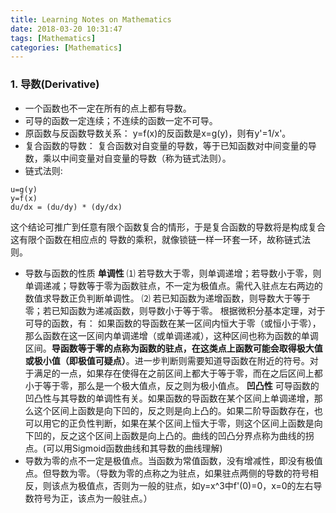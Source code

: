 ```yaml
---
title: Learning Notes on Mathematics
date: 2018-03-20 10:31:47
tags: [Mathematics]
categories: [Mathematics]
---
```


### 1. 导数(Derivative)
+ 一个函数也不一定在所有的点上都有导数。
+ 可导的函数一定连续；不连续的函数一定不可导。
+ 原函数与反函数导数关系：
y=f(x)的反函数是x=g(y)，则有y'=1/x'。
+ 复合函数的导数：
复合函数对自变量的导数，等于已知函数对中间变量的导数，乘以中间变量对自变量的导数（称为链式法则）。
+ 链式法则:
```
u=g(y)
y=f(x)
du/dx = (du/dy) * (dy/dx)
```
 这个结论可推广到任意有限个函数复合的情形，于是复合函数的导数将是构成复合这有限个函数在相应点的 导数的乘积，就像锁链一样一环套一环，故称链式法则。
+ 导数与函数的性质
 **单调性**
 ⑴ 若导数大于零，则单调递增；若导数小于零，则单调递减；导数等于零为函数驻点，不一定为极值点。需代入驻点左右两边的数值求导数正负判断单调性。
 ⑵ 若已知函数为递增函数，则导数大于等于零；若已知函数为递减函数，则导数小于等于零。
 根据微积分基本定理，对于可导的函数，有：
 如果函数的导函数在某一区间内恒大于零（或恒小于零），那么函数在这一区间内单调递增（或单调递减），这种区间也称为函数的单调区间。**导函数等于零的点称为函数的驻点，在这类点上函数可能会取得极大值或极小值（即极值可疑点）**。进一步判断则需要知道导函数在附近的符号。对于满足的一点，如果存在使得在之前区间上都大于等于零，而在之后区间上都小于等于零，那么是一个极大值点，反之则为极小值点。
 **凹凸性**
 可导函数的凹凸性与其导数的单调性有关。如果函数的导函数在某个区间上单调递增，那么这个区间上函数是向下凹的，反之则是向上凸的。如果二阶导函数存在，也可以用它的正负性判断，如果在某个区间上恒大于零，则这个区间上函数是向下凹的，反之这个区间上函数是向上凸的。曲线的凹凸分界点称为曲线的拐点。(可以用Sigmoid函数曲线和其导数的曲线理解)
+ 导数为零的点不一定是极值点。当函数为常值函数，没有增减性，即没有极值点。但导数为零。（导数为零的点称之为驻点，如果驻点两侧的导数的符号相反，则该点为极值点，否则为一般的驻点，如y=x^3中f'(0)=0，x=0的左右导数符号为正，该点为一般驻点。）